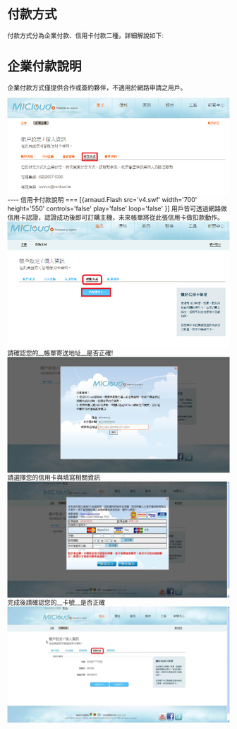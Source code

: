 
付款方式
===
付款方式分為企業付款、信用卡付款二種，詳細解說如下:



企業付款說明
===
企業付款方式僅提供合作或簽約夥伴，不適用於網路申請之用戶。


<img src='images/Pay+with+business-pay1.png' width='650' align='center'/>
----
信用卡付款說明
===
[{arnaud.Flash src='v4.swf' width='700' height='550' controls='false' play='false' loop='false' }]
用戶皆可透過網路做信用卡認證，認證成功後即可訂購主機，未來帳單將從此張信用卡做扣款動作。


<img src='images/Pay+way-p1+-9.png' width='650' align='center'/>
請確認您的__帳單寄送地址__是否正確!
<img src='images/Pay+way-p1+-10.png' width='650' align='center'/>
請選擇您的信用卡與填寫相關資訊
<img src='images/Pay+way-CC3.JPG' width='650' align='center'/>
完成後請確認您的__卡號__是否正確
<img src='images/Pay+way-CC1.JPG' width='650' align='center'/>
